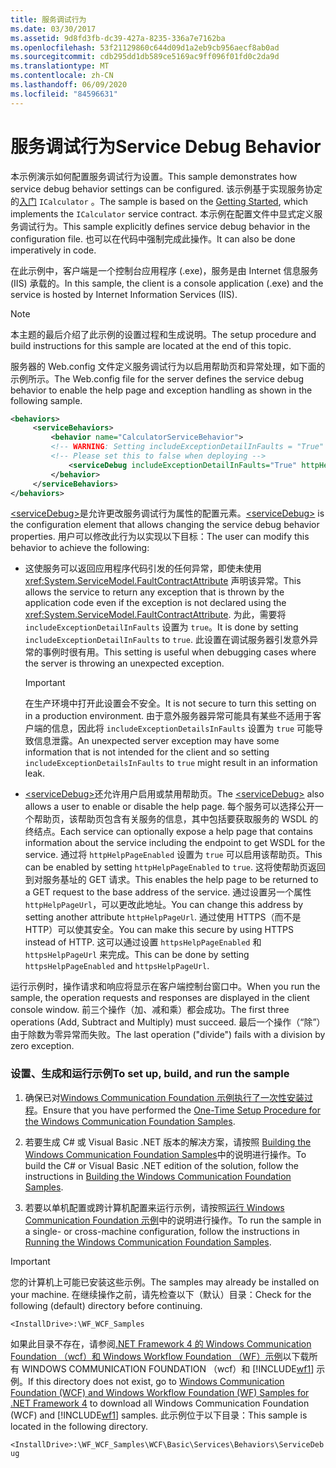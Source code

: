 ```yaml
---
title: 服务调试行为
ms.date: 03/30/2017
ms.assetid: 9d8fd3fb-dc39-427a-8235-336a7e7162ba
ms.openlocfilehash: 53f21129860c644d09d1a2eb9cb956aecf8ab0ad
ms.sourcegitcommit: cdb295dd1db589ce5169ac9ff096f01fd0c2da9d
ms.translationtype: MT
ms.contentlocale: zh-CN
ms.lasthandoff: 06/09/2020
ms.locfileid: "84596631"
---
```

# <a name="service-debug-behavior"></a><span data-ttu-id="9eb25-102">服务调试行为</span><span class="sxs-lookup"><span data-stu-id="9eb25-102">Service Debug Behavior</span></span>

<span data-ttu-id="9eb25-103">本示例演示如何配置服务调试行为设置。</span><span class="sxs-lookup"><span data-stu-id="9eb25-103">This sample demonstrates how service debug behavior settings can be configured.</span></span> <span data-ttu-id="9eb25-104">该示例基于实现服务协定的[入门](getting-started-sample.md) `ICalculator` 。</span><span class="sxs-lookup"><span data-stu-id="9eb25-104">The sample is based on the [Getting Started](getting-started-sample.md), which implements the `ICalculator` service contract.</span></span> <span data-ttu-id="9eb25-105">本示例在配置文件中显式定义服务调试行为。</span><span class="sxs-lookup"><span data-stu-id="9eb25-105">This sample explicitly defines service debug behavior in the configuration file.</span></span> <span data-ttu-id="9eb25-106">也可以在代码中强制完成此操作。</span><span class="sxs-lookup"><span data-stu-id="9eb25-106">It can also be done imperatively in code.</span></span>

<span data-ttu-id="9eb25-107">在此示例中，客户端是一个控制台应用程序 (.exe)，服务是由 Internet 信息服务 (IIS) 承载的。</span><span class="sxs-lookup"><span data-stu-id="9eb25-107">In this sample, the client is a console application (.exe) and the service is hosted by Internet Information Services (IIS).</span></span>

> [!NOTE]
> <span data-ttu-id="9eb25-108">本主题的最后介绍了此示例的设置过程和生成说明。</span><span class="sxs-lookup"><span data-stu-id="9eb25-108">The setup procedure and build instructions for this sample are located at the end of this topic.</span></span>

<span data-ttu-id="9eb25-109">服务器的 Web.config 文件定义服务调试行为以启用帮助页和异常处理，如下面的示例所示。</span><span class="sxs-lookup"><span data-stu-id="9eb25-109">The Web.config file for the server defines the service debug behavior to enable the help page and exception handling as shown in the following sample.</span></span>

```xml
<behaviors>
     <serviceBehaviors>
         <behavior name="CalculatorServiceBehavior">
         <!-- WARNING: Setting includeExceptionDetailInFaults = "True" could result in leaking secured server information to the client.-->
         <!-- Please set this to false when deploying -->
             <serviceDebug includeExceptionDetailInFaults="True" httpHelpPageEnabled="True"/>
         </behavior>
     </serviceBehaviors>
</behaviors>
```

<span data-ttu-id="9eb25-110">[\<serviceDebug>](../../configure-apps/file-schema/wcf/servicedebug.md)是允许更改服务调试行为属性的配置元素。</span><span class="sxs-lookup"><span data-stu-id="9eb25-110">[\<serviceDebug>](../../configure-apps/file-schema/wcf/servicedebug.md) is the configuration element that allows changing the service debug behavior properties.</span></span> <span data-ttu-id="9eb25-111">用户可以修改此行为以实现以下目标：</span><span class="sxs-lookup"><span data-stu-id="9eb25-111">The user can modify this behavior to achieve the following:</span></span>

- <span data-ttu-id="9eb25-112">这使服务可以返回应用程序代码引发的任何异常，即使未使用 <xref:System.ServiceModel.FaultContractAttribute> 声明该异常。</span><span class="sxs-lookup"><span data-stu-id="9eb25-112">This allows the service to return any exception that is thrown by the application code even if the exception is not declared using the <xref:System.ServiceModel.FaultContractAttribute>.</span></span> <span data-ttu-id="9eb25-113">为此，需要将 `includeExceptionDetailInFaults` 设置为 `true`。</span><span class="sxs-lookup"><span data-stu-id="9eb25-113">It is done by setting `includeExceptionDetailInFaults` to `true`.</span></span> <span data-ttu-id="9eb25-114">此设置在调试服务器引发意外异常的事例时很有用。</span><span class="sxs-lookup"><span data-stu-id="9eb25-114">This setting is useful when debugging cases where the server is throwing an unexpected exception.</span></span>

  > [!IMPORTANT]
  > <span data-ttu-id="9eb25-115">在生产环境中打开此设置会不安全。</span><span class="sxs-lookup"><span data-stu-id="9eb25-115">It is not secure to turn this setting on in a production environment.</span></span> <span data-ttu-id="9eb25-116">由于意外服务器异常可能具有某些不适用于客户端的信息，因此将 `includeExceptionDetailsInFaults` 设置为 `true` 可能导致信息泄露。</span><span class="sxs-lookup"><span data-stu-id="9eb25-116">An unexpected server exception may have some information that is not intended for the client and so setting `includeExceptionDetailsInFaults` to `true` might result in an information leak.</span></span>

- <span data-ttu-id="9eb25-117">[\<serviceDebug>](../../configure-apps/file-schema/wcf/servicedebug.md)还允许用户启用或禁用帮助页。</span><span class="sxs-lookup"><span data-stu-id="9eb25-117">The [\<serviceDebug>](../../configure-apps/file-schema/wcf/servicedebug.md) also allows a user to enable or disable the help page.</span></span> <span data-ttu-id="9eb25-118">每个服务可以选择公开一个帮助页，该帮助页包含有关服务的信息，其中包括要获取服务的 WSDL 的终结点。</span><span class="sxs-lookup"><span data-stu-id="9eb25-118">Each service can optionally expose a help page that contains information about the service including the endpoint to get WSDL for the service.</span></span> <span data-ttu-id="9eb25-119">通过将 `httpHelpPageEnabled` 设置为 `true` 可以启用该帮助页。</span><span class="sxs-lookup"><span data-stu-id="9eb25-119">This can be enabled by setting `httpHelpPageEnabled` to `true`.</span></span> <span data-ttu-id="9eb25-120">这将使帮助页返回到对服务基址的 GET 请求。</span><span class="sxs-lookup"><span data-stu-id="9eb25-120">This enables the help page to be returned to a GET request to the base address of the service.</span></span> <span data-ttu-id="9eb25-121">通过设置另一个属性 `httpHelpPageUrl`，可以更改此地址。</span><span class="sxs-lookup"><span data-stu-id="9eb25-121">You can change this address by setting another attribute `httpHelpPageUrl`.</span></span> <span data-ttu-id="9eb25-122">通过使用 HTTPS（而不是 HTTP）可以使其安全。</span><span class="sxs-lookup"><span data-stu-id="9eb25-122">You can make this secure by using HTTPS instead of HTTP.</span></span> <span data-ttu-id="9eb25-123">这可以通过设置 `httpsHelpPageEnabled` 和 `httpsHelpPageUrl` 来完成。</span><span class="sxs-lookup"><span data-stu-id="9eb25-123">This can be done by setting `httpsHelpPageEnabled` and `httpsHelpPageUrl`.</span></span>

<span data-ttu-id="9eb25-124">运行示例时，操作请求和响应将显示在客户端控制台窗口中。</span><span class="sxs-lookup"><span data-stu-id="9eb25-124">When you run the sample, the operation requests and responses are displayed in the client console window.</span></span> <span data-ttu-id="9eb25-125">前三个操作（加、减和乘）都会成功。</span><span class="sxs-lookup"><span data-stu-id="9eb25-125">The first three operations (Add, Subtract and Multiply) must succeed.</span></span> <span data-ttu-id="9eb25-126">最后一个操作（“除”）由于除数为零异常而失败。</span><span class="sxs-lookup"><span data-stu-id="9eb25-126">The last operation ("divide") fails with a division by zero exception.</span></span>

### <a name="to-set-up-build-and-run-the-sample"></a><span data-ttu-id="9eb25-127">设置、生成和运行示例</span><span class="sxs-lookup"><span data-stu-id="9eb25-127">To set up, build, and run the sample</span></span>

1. <span data-ttu-id="9eb25-128">确保已对[Windows Communication Foundation 示例执行了一次性安装过程](one-time-setup-procedure-for-the-wcf-samples.md)。</span><span class="sxs-lookup"><span data-stu-id="9eb25-128">Ensure that you have performed the [One-Time Setup Procedure for the Windows Communication Foundation Samples](one-time-setup-procedure-for-the-wcf-samples.md).</span></span>

2. <span data-ttu-id="9eb25-129">若要生成 C# 或 Visual Basic .NET 版本的解决方案，请按照 [Building the Windows Communication Foundation Samples](building-the-samples.md)中的说明进行操作。</span><span class="sxs-lookup"><span data-stu-id="9eb25-129">To build the C# or Visual Basic .NET edition of the solution, follow the instructions in [Building the Windows Communication Foundation Samples](building-the-samples.md).</span></span>

3. <span data-ttu-id="9eb25-130">若要以单机配置或跨计算机配置来运行示例，请按照[运行 Windows Communication Foundation 示例](running-the-samples.md)中的说明进行操作。</span><span class="sxs-lookup"><span data-stu-id="9eb25-130">To run the sample in a single- or cross-machine configuration, follow the instructions in [Running the Windows Communication Foundation Samples](running-the-samples.md).</span></span>

> [!IMPORTANT]
> <span data-ttu-id="9eb25-131">您的计算机上可能已安装这些示例。</span><span class="sxs-lookup"><span data-stu-id="9eb25-131">The samples may already be installed on your machine.</span></span> <span data-ttu-id="9eb25-132">在继续操作之前，请先检查以下（默认）目录：</span><span class="sxs-lookup"><span data-stu-id="9eb25-132">Check for the following (default) directory before continuing.</span></span>
>
> `<InstallDrive>:\WF_WCF_Samples`
>
> <span data-ttu-id="9eb25-133">如果此目录不存在，请参阅[.NET Framework 4 的 Windows Communication Foundation （wcf）和 Windows Workflow Foundation （WF）示例](https://www.microsoft.com/download/details.aspx?id=21459)以下载所有 WINDOWS COMMUNICATION FOUNDATION （wcf）和 [!INCLUDE[wf1](../../../../includes/wf1-md.md)] 示例。</span><span class="sxs-lookup"><span data-stu-id="9eb25-133">If this directory does not exist, go to [Windows Communication Foundation (WCF) and Windows Workflow Foundation (WF) Samples for .NET Framework 4](https://www.microsoft.com/download/details.aspx?id=21459) to download all Windows Communication Foundation (WCF) and [!INCLUDE[wf1](../../../../includes/wf1-md.md)] samples.</span></span> <span data-ttu-id="9eb25-134">此示例位于以下目录：</span><span class="sxs-lookup"><span data-stu-id="9eb25-134">This sample is located in the following directory.</span></span>
>
> `<InstallDrive>:\WF_WCF_Samples\WCF\Basic\Services\Behaviors\ServiceDebug`
